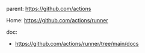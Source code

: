 parent: https://github.com/actions

Home: https://github.com/actions/runner

doc:
- https://github.com/actions/runner/tree/main/docs
